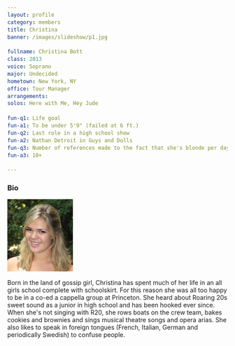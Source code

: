 ```yaml
---
layout: profile
category: members
title: Christina
banner: /images/slideshow/p1.jpg

fullname: Christina Bott
class: 2013
voice: Soprano
major: Undecided
hometown: New York, NY
office: Tour Manager
arrangements: 
solos: Here with Me, Hey Jude

fun-q1: Life goal
fun-a1: To be under 5'9" (failed at 6 ft.)
fun-q2: Last role in a high school show
fun-a2: Nathan Detroit in Guys and Dolls
fun-q3: Number of references made to the fact that she's blonde per day
fun-a3: 10+

---
```


### Bio

![Christina](/images/members/current/christina.jpg)

Born in the land of gossip girl, Christina has spent much of her life
in an all girls school complete with schoolskirt. For this reason she
was all too happy to be in a co-ed a cappella group at Princeton. She
heard about Roaring 20s sweet sound as a junior in high school and has
been hooked ever since. When she's not singing with R20, she rows
boats on the crew team, bakes cookies and brownies and sings musical
theatre songs and opera arias. She also likes to speak in foreign
tongues (French, Italian, German and periodically Swedish) to confuse
people.
